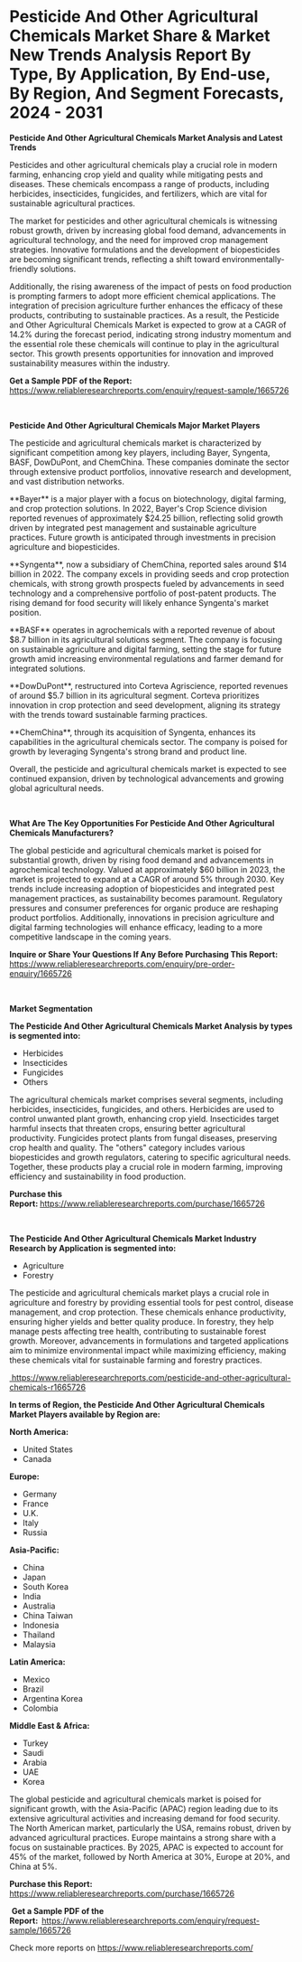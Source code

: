 <p><h1>Pesticide And Other Agricultural Chemicals Market Share & Market New Trends Analysis Report By Type, By Application, By End-use, By Region, And Segment Forecasts, 2024 - 2031</h1></p><p><strong>Pesticide And Other Agricultural Chemicals Market Analysis and Latest Trends</strong></p>
<p><p>Pesticides and other agricultural chemicals play a crucial role in modern farming, enhancing crop yield and quality while mitigating pests and diseases. These chemicals encompass a range of products, including herbicides, insecticides, fungicides, and fertilizers, which are vital for sustainable agricultural practices. </p><p>The market for pesticides and other agricultural chemicals is witnessing robust growth, driven by increasing global food demand, advancements in agricultural technology, and the need for improved crop management strategies. Innovative formulations and the development of biopesticides are becoming significant trends, reflecting a shift toward environmentally-friendly solutions. </p><p>Additionally, the rising awareness of the impact of pests on food production is prompting farmers to adopt more efficient chemical applications. The integration of precision agriculture further enhances the efficacy of these products, contributing to sustainable practices. As a result, the Pesticide and Other Agricultural Chemicals Market is expected to grow at a CAGR of 14.2% during the forecast period, indicating strong industry momentum and the essential role these chemicals will continue to play in the agricultural sector. This growth presents opportunities for innovation and improved sustainability measures within the industry.</p></p>
<p><strong>Get a Sample PDF of the Report:&nbsp;</strong> <a href="https://www.reliableresearchreports.com/enquiry/request-sample/1665726?utm_campaign=1781&utm_medium=2&utm_source=Github&utm_content=ia&utm_term=01112024&utm_id=pesticide-and-other-agricultural-chemicals">https://www.reliableresearchreports.com/enquiry/request-sample/1665726</a></p>
<p>&nbsp;</p>
<p><strong>Pesticide And Other Agricultural Chemicals Major Market Players</strong></p>
<p><p>The pesticide and agricultural chemicals market is characterized by significant competition among key players, including Bayer, Syngenta, BASF, DowDuPont, and ChemChina. These companies dominate the sector through extensive product portfolios, innovative research and development, and vast distribution networks.</p><p>**Bayer** is a major player with a focus on biotechnology, digital farming, and crop protection solutions. In 2022, Bayer's Crop Science division reported revenues of approximately $24.25 billion, reflecting solid growth driven by integrated pest management and sustainable agriculture practices. Future growth is anticipated through investments in precision agriculture and biopesticides.</p><p>**Syngenta**, now a subsidiary of ChemChina, reported sales around $14 billion in 2022. The company excels in providing seeds and crop protection chemicals, with strong growth prospects fueled by advancements in seed technology and a comprehensive portfolio of post-patent products. The rising demand for food security will likely enhance Syngenta's market position.</p><p>**BASF** operates in agrochemicals with a reported revenue of about $8.7 billion in its agricultural solutions segment. The company is focusing on sustainable agriculture and digital farming, setting the stage for future growth amid increasing environmental regulations and farmer demand for integrated solutions.</p><p>**DowDuPont**, restructured into Corteva Agriscience, reported revenues of around $5.7 billion in its agricultural segment. Corteva prioritizes innovation in crop protection and seed development, aligning its strategy with the trends toward sustainable farming practices.</p><p>**ChemChina**, through its acquisition of Syngenta, enhances its capabilities in the agricultural chemicals sector. The company is poised for growth by leveraging Syngenta's strong brand and product line.</p><p>Overall, the pesticide and agricultural chemicals market is expected to see continued expansion, driven by technological advancements and growing global agricultural needs.</p></p>
<p>&nbsp;</p>
<p><strong>What Are The Key Opportunities For Pesticide And Other Agricultural Chemicals Manufacturers?</strong></p>
<p><p>The global pesticide and agricultural chemicals market is poised for substantial growth, driven by rising food demand and advancements in agrochemical technology. Valued at approximately $60 billion in 2023, the market is projected to expand at a CAGR of around 5% through 2030. Key trends include increasing adoption of biopesticides and integrated pest management practices, as sustainability becomes paramount. Regulatory pressures and consumer preferences for organic produce are reshaping product portfolios. Additionally, innovations in precision agriculture and digital farming technologies will enhance efficacy, leading to a more competitive landscape in the coming years.</p></p>
<p><strong>Inquire or Share Your Questions If Any Before Purchasing This Report:</strong> <a href="https://www.reliableresearchreports.com/enquiry/pre-order-enquiry/1665726?utm_campaign=1781&utm_medium=2&utm_source=Github&utm_content=ia&utm_term=01112024&utm_id=pesticide-and-other-agricultural-chemicals">https://www.reliableresearchreports.com/enquiry/pre-order-enquiry/1665726</a></p>
<p>&nbsp;</p>
<p><strong>Market Segmentation</strong></p>
<p><strong>The Pesticide And Other Agricultural Chemicals Market Analysis by types is segmented into:</strong></p>
<p><ul><li>Herbicides</li><li>Insecticides</li><li>Fungicides</li><li>Others</li></ul></p>
<p><p>The agricultural chemicals market comprises several segments, including herbicides, insecticides, fungicides, and others. Herbicides are used to control unwanted plant growth, enhancing crop yield. Insecticides target harmful insects that threaten crops, ensuring better agricultural productivity. Fungicides protect plants from fungal diseases, preserving crop health and quality. The "others" category includes various biopesticides and growth regulators, catering to specific agricultural needs. Together, these products play a crucial role in modern farming, improving efficiency and sustainability in food production.</p></p>
<p><strong>Purchase this Report:&nbsp;</strong><a href="https://www.reliableresearchreports.com/purchase/1665726?utm_campaign=1781&utm_medium=2&utm_source=Github&utm_content=ia&utm_term=01112024&utm_id=pesticide-and-other-agricultural-chemicals">https://www.reliableresearchreports.com/purchase/1665726</a></p>
<p>&nbsp;</p>
<p><strong>The Pesticide And Other Agricultural Chemicals Market Industry Research by Application is segmented into:</strong></p>
<p><ul><li>Agriculture</li><li>Forestry</li></ul></p>
<p><p>The pesticide and agricultural chemicals market plays a crucial role in agriculture and forestry by providing essential tools for pest control, disease management, and crop protection. These chemicals enhance productivity, ensuring higher yields and better quality produce. In forestry, they help manage pests affecting tree health, contributing to sustainable forest growth. Moreover, advancements in formulations and targeted applications aim to minimize environmental impact while maximizing efficiency, making these chemicals vital for sustainable farming and forestry practices.</p></p>
<p><a href="https://www.reliableresearchreports.com/pesticide-and-other-agricultural-chemicals-r1665726?utm_campaign=1781&utm_medium=2&utm_source=Github&utm_content=ia&utm_term=01112024&utm_id=pesticide-and-other-agricultural-chemicals">&nbsp;https://www.reliableresearchreports.com/pesticide-and-other-agricultural-chemicals-r1665726</a></p>
<p><strong>In terms of Region, the Pesticide And Other Agricultural Chemicals Market Players available by Region are:</strong></p>
<p>
    <p> <strong> North America: </strong>
        <ul>
            <li>United States</li>
            <li>Canada</li>
        </ul>
        </p> 
    <p> <strong> Europe: </strong>
        <ul>
            <li>Germany</li>
            <li>France</li>
            <li>U.K.</li>
            <li>Italy</li>
            <li>Russia</li>
        </ul>
        </p> 
    <p> <strong> Asia-Pacific: </strong>
        <ul>
            <li>China</li>
            <li>Japan</li>
            <li>South Korea</li>
            <li>India</li>
            <li>Australia</li>
            <li>China Taiwan</li>
            <li>Indonesia</li>
            <li>Thailand</li>
            <li>Malaysia</li>
        </ul>
        </p> 
    <p> <strong> Latin America: </strong>
        <ul>
            <li>Mexico</li>
            <li>Brazil</li>
            <li>Argentina Korea</li>
            <li>Colombia</li>
        </ul>
        </p> 
    <p> <strong> Middle East & Africa: </strong>
        <ul>
            <li>Turkey</li>
            <li>Saudi</li>
            <li>Arabia</li>
            <li>UAE</li>
            <li>Korea</li>
        </ul>
    </p>
    </p>
<p><p>The global pesticide and agricultural chemicals market is poised for significant growth, with the Asia-Pacific (APAC) region leading due to its extensive agricultural activities and increasing demand for food security. The North American market, particularly the USA, remains robust, driven by advanced agricultural practices. Europe maintains a strong share with a focus on sustainable practices. By 2025, APAC is expected to account for 45% of the market, followed by North America at 30%, Europe at 20%, and China at 5%.</p></p>
<p><strong>Purchase this Report: </strong><a href="https://www.reliableresearchreports.com/purchase/1665726?utm_campaign=1781&utm_medium=2&utm_source=Github&utm_content=ia&utm_term=01112024&utm_id=pesticide-and-other-agricultural-chemicals">https://www.reliableresearchreports.com/purchase/1665726</a></p>
<p>&nbsp;<strong>Get a Sample PDF of the Report:&nbsp;&nbsp;</strong><a href="https://www.reliableresearchreports.com/enquiry/request-sample/1665726?utm_campaign=1781&utm_medium=2&utm_source=Github&utm_content=ia&utm_term=01112024&utm_id=pesticide-and-other-agricultural-chemicals">https://www.reliableresearchreports.com/enquiry/request-sample/1665726</a></p>
<p><strong></strong></p>
<p>Check more reports on <a href="https://www.reliableresearchreports.com/?utm_campaign=1781&utm_medium=2&utm_source=Github&utm_content=ia&utm_term=01112024&utm_id=pesticide-and-other-agricultural-chemicals">https://www.reliableresearchreports.com/</a></p>